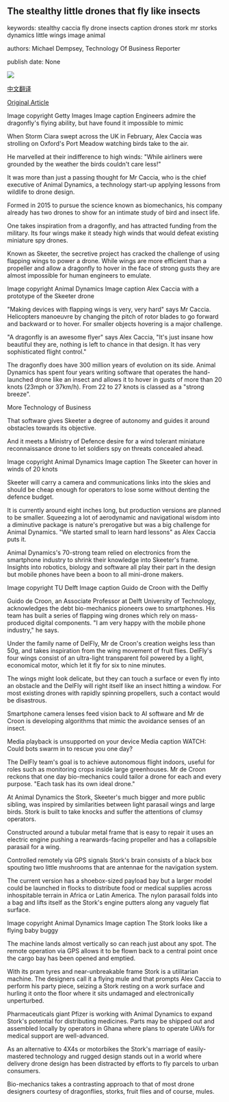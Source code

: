 ## The stealthy little drones that fly like insects

keywords: stealthy caccia fly drone insects caption drones stork mr storks dynamics little wings image animal

authors: Michael Dempsey, Technology Of Business Reporter

publish date: None

![](https://ichef.bbci.co.uk/news/1024/branded_news/C5F1/production/_111237605_dragonfly.yellow.g.jpg)

[中文翻译](The%20stealthy%20little%20drones%20that%20fly%20like%20insects_zh.md)

[Original Article](https://www.bbc.co.uk/news/business-51840027)

Image copyright Getty Images Image caption Engineers admire the dragonfly's flying ability, but have found it impossible to mimic

When Storm Ciara swept across the UK in February, Alex Caccia was strolling on Oxford's Port Meadow watching birds take to the air.

He marvelled at their indifference to high winds: "While airliners were grounded by the weather the birds couldn't care less\!"

It was more than just a passing thought for Mr Caccia, who is the chief executive of Animal Dynamics, a technology start-up applying lessons from wildlife to drone design.

Formed in 2015 to pursue the science known as biomechanics, his company already has two drones to show for an intimate study of bird and insect life.

One takes inspiration from a dragonfly, and has attracted funding from the military. Its four wings make it steady high winds that would defeat existing miniature spy drones.

Known as Skeeter, the secretive project has cracked the challenge of using flapping wings to power a drone. While wings are more efficient than a propeller and allow a dragonfly to hover in the face of strong gusts they are almost impossible for human engineers to emulate.

Image copyright Animal Dynamics Image caption Alex Caccia with a prototype of the Skeeter drone

"Making devices with flapping wings is very, very hard" says Mr Caccia. Helicopters manoeuvre by changing the pitch of rotor blades to go forward and backward or to hover. For smaller objects hovering is a major challenge.

"A dragonfly is an awesome flyer" says Alex Caccia, "It's just insane how beautiful they are, nothing is left to chance in that design. It has very sophisticated flight control."

The dragonfly does have 300 million years of evolution on its side. Animal Dynamics has spent four years writing software that operates the hand-launched drone like an insect and allows it to hover in gusts of more than 20 knots (23mph or 37km/h). From 22 to 27 knots is classed as a "strong breeze".

More Technology of Business

That software gives Skeeter a degree of autonomy and guides it around obstacles towards its objective.

And it meets a Ministry of Defence desire for a wind tolerant miniature reconnaissance drone to let soldiers spy on threats concealed ahead.

Image copyright Animal Dynamics Image caption The Skeeter can hover in winds of 20 knots

Skeeter will carry a camera and communications links into the skies and should be cheap enough for operators to lose some without denting the defence budget.

It is currently around eight inches long, but production versions are planned to be smaller. Squeezing a lot of aerodynamic and navigational wisdom into a diminutive package is nature's prerogative but was a big challenge for Animal Dynamics. "We started small to learn hard lessons" as Alex Caccia puts it.

Animal Dynamics's 70-strong team relied on electronics from the smartphone industry to shrink their knowledge into Skeeter's frame. Insights into robotics, biology and software all play their part in the design but mobile phones have been a boon to all mini-drone makers.

Image copyright TU Delft Image caption Guido de Croon with the Delfly

Guido de Croon, an Associate Professor at Delft University of Technology, acknowledges the debt bio-mechanics pioneers owe to smartphones. His team has built a series of flapping wing drones which rely on mass-produced digital components. "I am very happy with the mobile phone industry," he says.

Under the family name of DelFly, Mr de Croon's creation weighs less than 50g, and takes inspiration from the wing movement of fruit flies. DelFly's four wings consist of an ultra-light transparent foil powered by a light, economical motor, which let it fly for six to nine minutes.

The wings might look delicate, but they can touch a surface or even fly into an obstacle and the DelFly will right itself like an insect hitting a window. For most existing drones with rapidly spinning propellers, such a contact would be disastrous.

Smartphone camera lenses feed vision back to AI software and Mr de Croon is developing algorithms that mimic the avoidance senses of an insect.

Media playback is unsupported on your device Media caption WATCH: Could bots swarm in to rescue you one day?

The DelFly team's goal is to achieve autonomous flight indoors, useful for roles such as monitoring crops inside large greenhouses. Mr de Croon reckons that one day bio-mechanics could tailor a drone for each and every purpose. "Each task has its own ideal drone."

At Animal Dynamics the Stork, Skeeter's much bigger and more public sibling, was inspired by similarities between light parasail wings and large birds. Stork is built to take knocks and suffer the attentions of clumsy operators.

Constructed around a tubular metal frame that is easy to repair it uses an electric engine pushing a rearwards-facing propeller and has a collapsible parasail for a wing.

Controlled remotely via GPS signals Stork's brain consists of a black box spouting two little mushrooms that are antennae for the navigation system.

The current version has a shoebox-sized payload bay but a larger model could be launched in flocks to distribute food or medical supplies across inhospitable terrain in Africa or Latin America. The nylon parasail folds into a bag and lifts itself as the Stork's engine putters along any vaguely flat surface.

Image copyright Animal Dynamics Image caption The Stork looks like a flying baby buggy

The machine lands almost vertically so can reach just about any spot. The remote operation via GPS allows it to be flown back to a central point once the cargo bay has been opened and emptied.

With its pram tyres and near-unbreakable frame Stork is a utilitarian machine. The designers call it a flying mule and that prompts Alex Caccia to perform his party piece, seizing a Stork resting on a work surface and hurling it onto the floor where it sits undamaged and electronically unperturbed.

Pharmaceuticals giant Pfizer is working with Animal Dynamics to expand Stork's potential for distributing medicines. Parts may be shipped out and assembled locally by operators in Ghana where plans to operate UAVs for medical support are well-advanced.

As an alternative to 4X4s or motorbikes the Stork's marriage of easily-mastered technology and rugged design stands out in a world where delivery drone design has been distracted by efforts to fly parcels to urban consumers.

Bio-mechanics takes a contrasting approach to that of most drone designers courtesy of dragonflies, storks, fruit flies and of course, mules.